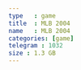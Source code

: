 ```yaml
---
type   : game
title  : MLB 2004
name   : MLB 2004
categories: [game]
telegram : 1032
size : 1.3 GB
---
```



